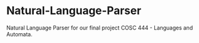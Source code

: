 # Natural-Language-Parser
Natural Language Parser for our final project COSC 444 - Languages and Automata.
